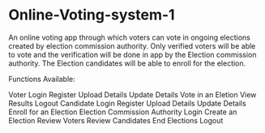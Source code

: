 # Online-Voting-system-1
An online voting app through which voters can vote in ongoing elections created by election commission authority. Only verified voters will be able to vote and the verification will be done in app by the Election commission authority. The Election candidates will be able to enroll for the election.

Functions Available:

Voter
Login
Register
Upload Details
Update Details
Vote in an Eletion
View Results
Logout
Candidate
Login
Register
Upload Details
Update Details
Enroll for an Election
Election Commission Authority
Login
Create an Election
Review Voters
Review Candidates
End Elections
Logout
